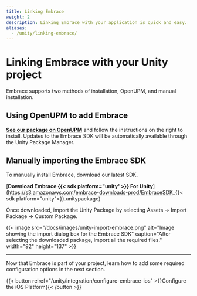 ```yaml
---
title: Linking Embrace
weight: 2
description: Linking Embrace with your application is quick and easy.
aliases:
  - /unity/linking-embrace/
---
```


# Linking Embrace with your Unity project

Embrace supports two methods of installation, OpenUPM, and manual installation.

## Using OpenUPM to add Embrace

[**See our package on OpenUPM**](https://openupm.com/packages/io.embrace.unity/) and follow the instructions on the right to install. Updates to the Embrace SDK will be automatically available through the Unity Package Manager.

## Manually importing the Embrace SDK

To manually install Embrace, download our latest SDK.

[**Download Embrace {{< sdk platform="unity">}} For Unity**](https://s3.amazonaws.com/embrace-downloads-prod/EmbraceSDK_{{< sdk platform="unity">}}.unitypackage)

Once downloaded, import the Unity Package by selecting Assets → Import Package → Custom Package.

{{< image src="/docs/images/unity-import-embrace.png" alt="Image showing the import dialog box for the Embrace SDK" caption="After selecting the downloaded package, import all the required files." width="92" height="137" >}}

---

Now that Embrace is part of your project, learn how to add some required configuration options in the next section.

{{< button relref="/unity/integration/configure-embrace-ios" >}}Configure the iOS Platform{{< /button >}}
